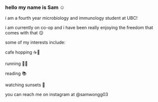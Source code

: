 ### hello my name is Sam ☺️
i am a fourth year microbiology and immunology student at UBC! 
<p> i am currently on co-op and i have been really enjoying the freedom that comes with that 😌
<p> some of my interests include: 
    <p>cafe hopping ☕️🍰 
    <p>running 🏃‍♀️
    <p>reading 📚
    <p>watching sunsets 🌄

<p>you can reach me on instagram at @samwongg03


<!--
**samwongg03/samwongg03** is a ✨ _special_ ✨ repository because its `README.md` (this file) appears on your GitHub profile.

Here are some ideas to get you started:

- 🔭 I’m currently working on ...
- 🌱 I’m currently learning ...
- 👯 I’m looking to collaborate on ...
- 🤔 I’m looking for help with ...
- 💬 Ask me about ...
- 📫 How to reach me: ...
- 😄 Pronouns: ...
- ⚡ Fun fact: ...
-->
